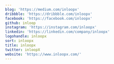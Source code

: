 ```yaml
---
blog: 'https://medium.com/inloopx'
dribbble: 'https://dribbble.com/inloopx'
facebook: 'https://facebook.com/inloopx'
github: inloop
instagram: 'https://instagram.com/inloopx'
linkedin: 'https://linkedin.com/company/inloopx'
logohandle: inloopx
sort: inloopx
title: inloopx
twitter: inloopX
website: 'https://www.inloopx.com/'
---
```

